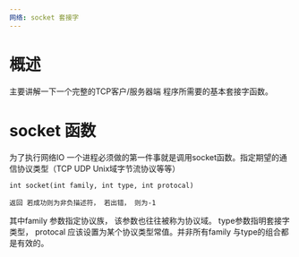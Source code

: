 ```yaml
---
网络: socket 套接字 
---
```


# 概述 
主要讲解一下一个完整的TCP客户/服务器端 程序所需要的基本套接字函数。 

# socket 函数

为了执行网络IO 一个进程必须做的第一件事就是调用socket函数。指定期望的通信协议类型（TCP UDP  Unix域字节流协议等等）
```
int socket(int family, int type, int protocal)

返回 若成功则为非负描述符， 若出错， 则为-1
```

其中family 参数指定协议族， 该参数也往往被称为协议域。 type参数指明套接字类型， protocal 应该设置为某个协议类型常值。并非所有family 与type的组合都是有效的。





